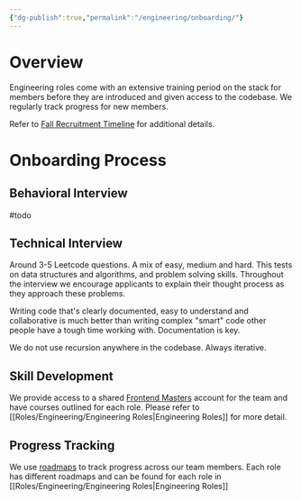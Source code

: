 ```yaml
---
{"dg-publish":true,"permalink":"/engineering/onboarding/"}
---
```


# Overview
Engineering roles come with an extensive training period on the stack for members before they are introduced and given access to the codebase. We regularly track progress for new members.

Refer to [Fall Recruitment Timeline](https://docs.google.com/document/d/1tIheQz-j-ikxgTW-kd9RsOML3uf8ej6QcbxRsjYuQc4/edit?usp=drive_link) for additional details.
# Onboarding Process

## Behavioral Interview
#todo 
## Technical Interview
Around 3-5 Leetcode questions. A mix of easy, medium and hard. This tests on data structures and algorithms, and problem solving skills. Throughout the interview we encourage applicants to explain their thought process as they approach these problems.

Writing code that's clearly documented, easy to understand and collaborative is much better than writing complex "smart" code other people have a tough time working with. Documentation is key.

We do not use recursion anywhere in the codebase. Always iterative.

## Skill Development
We provide access to a shared [Frontend Masters](https://frontendmasters.com/) account for the team and have courses outlined for each role. Please refer to [[Roles/Engineering/Engineering Roles\|Engineering Roles]] for more detail.
## Progress Tracking
We use [roadmaps](https://roadmap.sh) to track progress across our team members. Each role has different roadmaps and can be found for each role in [[Roles/Engineering/Engineering Roles\|Engineering Roles]]


